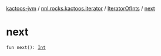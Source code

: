 [kactoos-jvm](../../index.md) / [nnl.rocks.kactoos.iterator](../index.md) / [IteratorOfInts](index.md) / [next](./next.md)

# next

`fun next(): `[`Int`](https://kotlinlang.org/api/latest/jvm/stdlib/kotlin/-int/index.html)